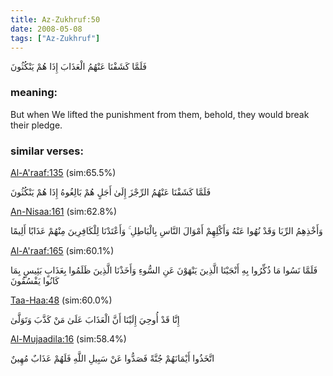 ```yaml
---
title: Az-Zukhruf:50
date: 2008-05-08
tags: ["Az-Zukhruf"]
---
```

فَلَمَّا كَشَفْنَا عَنْهُمُ الْعَذَابَ إِذَا هُمْ يَنْكُثُونَ
### meaning: 
But when We lifted the punishment from them, behold, they would break their pledge.
### similar verses: 

[Al-A'raaf:135](/7/135) (sim:65.5%)

فَلَمَّا كَشَفْنَا عَنْهُمُ الرِّجْزَ إِلَىٰ أَجَلٍ هُمْ بَالِغُوهُ إِذَا هُمْ يَنْكُثُونَ

[An-Nisaa:161](/4/161) (sim:62.8%)

وَأَخْذِهِمُ الرِّبَا وَقَدْ نُهُوا عَنْهُ وَأَكْلِهِمْ أَمْوَالَ النَّاسِ بِالْبَاطِلِ ۚ وَأَعْتَدْنَا لِلْكَافِرِينَ مِنْهُمْ عَذَابًا أَلِيمًا

[Al-A'raaf:165](/7/165) (sim:60.1%)

فَلَمَّا نَسُوا مَا ذُكِّرُوا بِهِ أَنْجَيْنَا الَّذِينَ يَنْهَوْنَ عَنِ السُّوءِ وَأَخَذْنَا الَّذِينَ ظَلَمُوا بِعَذَابٍ بَئِيسٍ بِمَا كَانُوا يَفْسُقُونَ

[Taa-Haa:48](/20/48) (sim:60.0%)

إِنَّا قَدْ أُوحِيَ إِلَيْنَا أَنَّ الْعَذَابَ عَلَىٰ مَنْ كَذَّبَ وَتَوَلَّىٰ

[Al-Mujaadila:16](/58/16) (sim:58.4%)

اتَّخَذُوا أَيْمَانَهُمْ جُنَّةً فَصَدُّوا عَنْ سَبِيلِ اللَّهِ فَلَهُمْ عَذَابٌ مُهِينٌ
